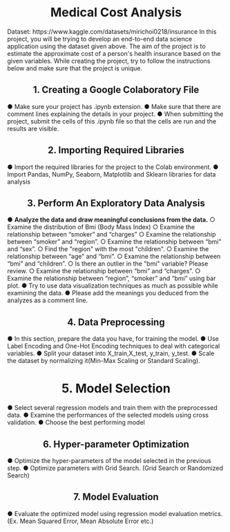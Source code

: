 <br>
<h1 align="center">Medical Cost Analysis</h1>
Dataset: https://www.kaggle.com/datasets/mirichoi0218/insurance
In this project, you will be trying to develop an end-to-end data science application using the
dataset given above. The aim of the project is to estimate the approximate cost of a person's
health insurance based on the given variables. While creating the project, try to follow the
instructions below and make sure that the project is unique.
<h2 align="center">1. Creating a Google Colaboratory File</h2>
● Make sure your project has .ipynb extension.
● Make sure that there are comment lines explaining the details in your project.
● When submitting the project, submit the cells of this .ipynb file so that the cells are
run and the results are visible.
<h2 align="center">2. Importing Required Libraries</h2>
● Import the required libraries for the project to the Colab environment.
● Import Pandas, NumPy, Seaborn, Matplotlib and Sklearn libraries for data analysis
<h2 align="center">3. Perform An Exploratory Data Analysis</h2>
● <b> Analyze the data and draw meaningful conclusions from the data.</b>
○ Examine the distribution of Bmi (Body Mass Index)
○ Examine the relationship between “smoker” and “charges”
○ Examine the relationship between “smoker” and “region”.
○ Examine the relationship between “bmi” and “sex”.
○ Find the "region" with the most "children".
○ Examine the relationship between “age” and “bmi”.
○ Examine the relationship between “bmi” and “children”.
○ Is there an outlier in the "bmi" variable? Please review.
○ Examine the relationship between “bmi” and “charges”.
○ Examine the relationship between “region”, “smoker” and “bmi” using bar plot.
● Try to use data visualization techniques as much as possible while examining the
data.
● Please add the meanings you deduced from the analyzes as a comment line.
<h2 align="center">4. Data Preprocessing</h2>
● In this section, prepare the data you have, for training the model.
● Use Label Encoding and One-Hot Encoding techniques to deal with categorical
variables.
● Split your dataset into X_train,X_test, y_train, y_test.
● Scale the dataset by normalizing it(Min-Max Scaling or Standard Scaling).
<h1 align="center">5. Model Selection</h1>
● Select several regression models and train them with the preprocessed data.
● Examine the performances of the selected models using cross validation.
● Choose the best performing model
<h2 align="center">6. Hyper-parameter Optimization</h2>
● Optimize the hyper-parameters of the model selected in the previous step.
● Optimize parameters with Grid Search. (Grid Search or Randomized Search)
<h2 align="center">7. Model Evaluation</h2>
● Evaluate the optimized model using regression model evaluation metrics. (Ex. Mean
Squared Error, Mean Absolute Error etc.)
<br>